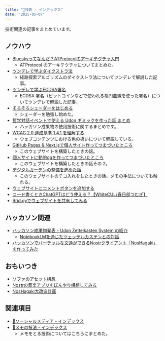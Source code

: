 ```yaml
---
title: "🔧技術 - インデックス"
date: "2025-05-07"
---
```


技術関連の記事をまとめています。

## ノウハウ

- [Blueskyってなんだ？ATProtocolのアーキテクチャ入門](20250507-bluesky-and-the-atprotocol.md)
	- ATProtocol のアーキテクチャについてまとめた。
- [ツンデレで学ぶダイクストラ法](20250418-dijkstras-algorithm-learn-in-tsunndere.md)
	- 経路探索アルゴリズムのダイクストラ法についてツンデレで解説した記事。
- [ツンデレで学ぶECDSA署名](20250413-ecdsa-sign-learn-in-tsunndere.md)
	- ECDSA 署名（ビットコインなどで使われる楕円曲線を使った署名）についてツンデレで解説した記事。
- [そろそろシェーダーをはじめる](20250213-start-shader.md)
	- シェーダーを勉強し始めた。
- [哲学対話イベントで使える Udon ギミックを作った話 まとめ](20250212-philosophy-dialog-event-by-usable-udon-gimmick-made-story-conclusion.md)
	- ハッカソン成果物の使用技術に関するまとめです。
- [WCAG 2.0 達成基準 1.4.1 を理解する](20241223-wcag20-visual-audio-contrast-without-color.md)
	- ウェブコンテンツにおける色の扱いについて解説している。
- [GitHub Pages & Next.jsで個人サイト作ってつまづいたところ](230928-create-ssg-1.md)
	- このウェブサイトを構築したときの話。
- [個人サイトに動的ogを作ってつまづいたところ](230929-create-ssg-2.md)
	- このウェブサイトを構築したときの話その 2。
- [デジタルガーデンの整備を進めた話](20241210-digital-gerden.md)
	- このウェブサイトのテコ入れをしたときの話。メモの手法についても触れる。
- [ウェブサイトにコメントボタンを追加する](20241227-social-media-comment-button.md)
- [コード書くときChatGPTはどう使える？【WhiteCUL/春日部つむぎ】](241020-chatgpt-develop.md)
- [Brid.gyでウェブサイトを共有してみる](20250709-share-your-website-with-brid-gy.md)

## ハッカソン関連

- [ハッカソン成果物発表 - Udon Zettelkasten System の紹介](240911-udon-zettelkasten-system.md)
	- [NotebookLMを通じたツェッテルカステンとの対話](240824-a-conversation-with-zettelkasten-by-llm.md)
- [ハッカソンでバーチャルな文通ができるNostrクライアント「NosHagaki」を作ってみた](240311-nos-hagaki-making.md)

## おもいつき

- [ソファのアセット構想](241031-sofa-asset-concept.md)
- [Nostrの音楽アプリをぼんやり構想してみる](240905-nostr-music-client-memo.md)
- [NosHagaki大改造計画](20241218-nos-hagaki-great-changing-plan.md)

## 関連項目

- [📱ソーシャルメディア - インデックス](20241209-socialmedia-index.md)
- [📝メモの技法 - インデックス](20250105-note-taking-techniques-index.md)
	- メモをとる技術についてはこちらにまとめた。